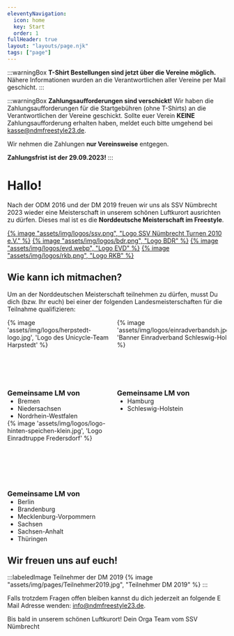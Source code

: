 ```yaml
---
eleventyNavigation:
  icon: home
  key: Start
  order: 1
fullHeader: true
layout: "layouts/page.njk"
tags: ["page"]
---
```


:::warningBox
**T-Shirt Bestellungen sind jetzt über die Vereine möglich.**
Nähere Informationen wurden an die Verantwortlichen aller Vereine per Mail geschicht.
:::

:::warningBox
**Zahlungsaufforderungen sind verschickt!**
Wir haben die Zahlungsaufforderungen für die Startgebühren (ohne T-Shirts) an die Verantwortlichen der Vereine geschickt. Sollte euer Verein **KEINE** Zahlungsaufforderung erhalten haben, meldet euch bitte umgehend bei [kasse@ndmfreestyle23.de](mailto:kasse@ndmfreestyle23.de).

Wir nehmen die Zahlungen **nur Vereinsweise** entgegen.

**Zahlungsfrist ist der 29.09.2023!**
:::


# Hallo!

Nach der ODM 2016 und der DM 2019 freuen wir uns als SSV Nümbrecht 2023 wieder eine Meisterschaft in unserem schönen Luftkurort ausrichten zu dürfen. Dieses mal ist es die **Norddeutsche Meisterschaft im Freestyle**.

<div class="logo-line">
<a target="_blank" rel="norefferer" href="https://www.ssvnuembrecht-turnen.de/index.php/abteilungen/einradfahren">{% image "assets/img/logos/ssv.png", "Logo SSV Nümbrecht Turnen 2010 e.V." %}</a>
<a target="_blank" rel="norefferer" href="https://einrad-bdr.de/">{% image "assets/img/logos/bdr.png", "Logo BDR" %}</a>
<a target="_blank" rel="norefferer" href="https://www.einradverband.de/">{% image "assets/img/logos/evd.webp", "Logo EVD" %}</a>
<a target="_blank" rel="norefferer" href="https://rkbsoli.org/sportwelten/einradfahren-nach-iuf/">{% image "assets/img/logos/rkb.png", "Logo RKB" %}</a>
</div>

## Wie kann ich mitmachen?

Um an der Norddeutschen Meisterschaft teilnehmen zu dürfen, musst Du dich (bzw. Ihr euch) bei einer der folgenden Landesmeisterschaften für die Teilnahme qualifizieren:

<style>
  .lm-events {
    display: grid;
    gap: var(--m);
    grid-template-columns: repeat(auto-fit, minmax(15rem, 1fr));
  }

  .lm-event-container {
    container: lm-card / inline-size;
  }

  .lm-event {
    display: grid;
    grid-template-columns: 8rem 1fr;
    grid-template-rows: auto 1fr;
    grid-template-areas: "image title" "image regions";
    background: var(--color-background-secondary);
    color: var(--text-color-sidebar);
    text-decoration: none;
    overflow: hidden;
    height: 100%;
    --dot-size: 0.05rem;
    --dot-space: var(--s);
    background:
      radial-gradient(farthest-corner at 0 0, var(--color-background-secondary) 66%, transparent),
      radial-gradient(circle at center, var(--color-blue-light) var(--dot-size), transparent var(--dot-size)),
      var(--color-background-secondary);
    background-size: cover, var(--dot-space) var(--dot-space), cover;
    box-shadow: 0rem var(--xxs) var(--s) var(--color-middle-gray);
  }

  .lm-event picture {
    grid-area: image;
  }

  .lm-event picture img {
    object-fit: cover;
    height: 100%;
    width: 100%;
    background: var(--color-background-nuanced);
    border-right: var(--xs) solid var(--color-red);
    transition: border-color .2s;
  }

  .lm-event:hover img {
    border-color: var(--color-yellow);
  }

  .lm-event h3 {
    margin: var(--m);
    margin-bottom: var(--s);
  }

  .lm-event ul {
    margin: var(--m);
    margin-top: 0;
  }

  @container lm-card (max-width: 22rem) {
    .lm-event {
      grid-template-columns: 1fr;
      grid-template-rows: 10rem auto 1fr;
      grid-template-areas: "image" "title" "regions";
    }

    .lm-event picture img {
      border: none;
      border-bottom: var(--xs) solid var(--color-red);
    }
  }
</style>

<div class="lm-events">
<div class="lm-event-container">
<a href="https://unicycle-team.de/landesmeisterschaft-einrad-freestyle-2023" class="lm-event" target="_blank" norefferer>
  {% image 'assets/img/logos/herpstedt-logo.jpg', 'Logo des Unicycle-Team Harpstedt' %}

### Gemeinsame LM von

- Bremen
- Niedersachsen
- Nordrhein-Westfalen

</a>
</div>
<div class="lm-event-container">
<a href="https://www.einradverband-sh.de/veranstaltungen/2370389/2023/05/12/freestyle-landesmeisterschaft-sh-hh.html" class="lm-event" target="_blank" norefferer>
  {% image 'assets/img/logos/einradverbandsh.jpg.webp', 'Banner Einradverband Schleswig-Holstein' %}

### Gemeinsame LM von

- Hamburg
- Schleswig-Holstein

</a>
</div>
<div class="lm-event-container">
<a href="https://einradtruppe.de/meisterschaften/" class="lm-event" target="_blank" norefferer>
  {% image 'assets/img/logos/logo-hinten-speichen-klein.jpg', 'Logo Einradtruppe Fredersdorf' %}

### Gemeinsame LM von

- Berlin
- Brandenburg
- Mecklenburg-Vorpommern
- Sachsen
- Sachsen-Anhalt
- Thüringen

</a>
</div>
</div>

## Wir freuen uns auf euch!

:::labeledImage
<span class="labeledImage-label">Teilnehmer der DM 2019</span> {% image "assets/img/pages/Teilnehmer2019.jpg", "Teilnehmer DM 2019" %}
:::

Falls trotzdem Fragen offen bleiben kannst du dich jederzeit an folgende E Mail Adresse wenden: [info@ndmfreestyle23.de](mailto:info@ndmfreestyle23.de).

Bis bald in unserem schönen Luftkurort!
Dein Orga Team vom SSV Nümbrecht
